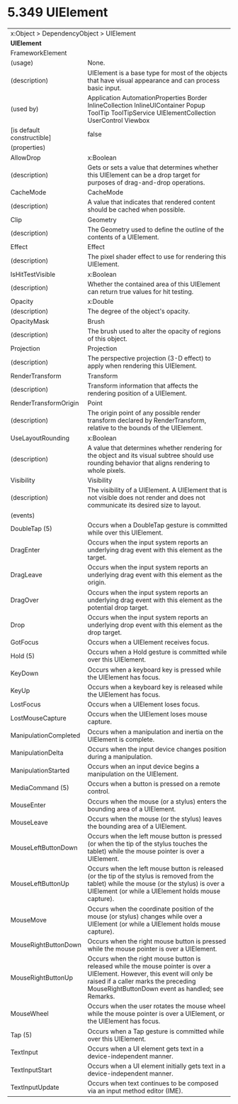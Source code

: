 <html dir="LTR" xmlns:mshelp="http://msdn.microsoft.com/mshelp" xmlns:ddue="http://ddue.schemas.microsoft.com/authoring/2003/5" xmlns:xlink="http://www.w3.org/1999/xlink" xmlns:tool="http://www.microsoft.com/tooltip">

<body>
 <input type="hidden" id="userDataCache" class="userDataStyle">
 <input type="hidden" id="hiddenScrollOffset">
 <img id="dropDownImage" style="display:none; height:0; width:0;" src="../local/drpdown.gif">
 <img id="dropDownHoverImage" style="display:none; height:0; width:0;" src="../local/drpdown_orange.gif">
 <img id="collapseImage" style="display:none; height:0; width:0;" src="../local/collapse.gif">
 <img id="expandImage" style="display:none; height:0; width:0;" src="../local/exp.gif">
 <img id="collapseAllImage" style="display:none; height:0; width:0;" src="../local/collall.gif">
 <img id="expandAllImage" style="display:none; height:0; width:0;" src="../local/expall.gif">
 <img id="copyImage" style="display:none; height:0; width:0;" src="../local/copycode.gif">
 <img id="copyHoverImage" style="display:none; height:0; width:0;" src="../local/copycodeHighlight.gif">
 <div id="header"><h1 class="heading">5.349 UIElement</h1></div>

 <div id="mainSection">
 <div id="mainBody">
 <div id="allHistory" class="saveHistory" onsave="saveAll()" onload="loadAll()"></div>
 <p xmlns:wsd="http://wsdev.schemas.microsoft.com/authoring/2008/2" xmlns:msxsl="urn:schemas-microsoft-com:xslt" xmlns:script="urn:script" xmlns:build="urn:build">
 </p>
 <div id="sectionSection0" class="section" name="collapseableSection">
 <content xmlns="http://ddue.schemas.microsoft.com/authoring/2003/5" xmlns:wsd="http://wsdev.schemas.microsoft.com/authoring/2008/2" xmlns:msxsl="urn:schemas-microsoft-com:xslt" xmlns:script="urn:script" xmlns:build="urn:build">
 </content>
 </div>
 <div id="sectionSection1" class="section" name="collapseableSection">
 <content xmlns="http://ddue.schemas.microsoft.com/authoring/2003/5" xmlns:wsd="http://wsdev.schemas.microsoft.com/authoring/2008/2" xmlns:msxsl="urn:schemas-microsoft-com:xslt" xmlns:script="urn:script" xmlns:build="urn:build">
 <table class="ProtocolAuthoredTable" xmlns="">
 <tr><td colspan="2">
<mshelp:link keywords="55aacd72-e114-4aa1-b774-3f7ded5e1f7d" tabindex="0">x:Object</mshelp:link> &gt; <mshelp:link keywords="c4d521a5-4c74-448c-997c-0e9e9c99e9b7" tabindex="0">DependencyObject</mshelp:link> &gt; <mshelp:link keywords="053e800a-9c26-4d47-8d3f-4262d9420ea6" tabindex="0">UIElement</mshelp:link> </td>
 </tr>
 <tr><td colspan="2">
 <b>UIElement</b> </td>
 </tr>
 <tr><td colspan="2">
<mshelp:link keywords="77d2aa00-6f1c-4b4b-9b97-7292afdb6ba3" tabindex="0">FrameworkElement</mshelp:link> </td>
 </tr>
 <tr><td><div class="indent0">(usage)</div></td>
 <td>None.</td>
 </tr>
 <tr><td><div class="indent0">(description)</div></td>
 <td>UIElement is a base type for most of the objects that have visual appearance and can process basic input. </td>
 </tr>
 <tr><td><div class="indent0">(used by)</div></td>
 <td><mshelp:link keywords="a4405574-8852-48c7-a6c0-b8a65c6b58b9" tabindex="0">Application</mshelp:link> <mshelp:link keywords="397b1db9-a3ee-4902-ad4b-a11bf0e917e4" tabindex="0">AutomationProperties</mshelp:link> <mshelp:link keywords="5d33f10d-c1c2-4d63-9d97-6ca7b06679e0" tabindex="0">Border</mshelp:link> <mshelp:link keywords="dcbca228-b2b4-4fbb-9753-93edcaa7cf8f" tabindex="0">InlineCollection</mshelp:link> <mshelp:link keywords="546e79fc-5a76-4538-8dca-03f5cc0ab85b" tabindex="0">InlineUIContainer</mshelp:link> <mshelp:link keywords="81e02da0-dbaa-453d-bd3b-1c19f7a5a7fb" tabindex="0">Popup</mshelp:link> <mshelp:link keywords="402bb07c-b020-41c9-888e-32f78607ea9a" tabindex="0">ToolTip</mshelp:link> <mshelp:link keywords="5f19d765-9362-4a37-ba66-af6414b9de54" tabindex="0">ToolTipService</mshelp:link> <mshelp:link keywords="8eadebc7-fc7c-4512-b8bf-a2715d1abd3b" tabindex="0">UIElementCollection</mshelp:link> <mshelp:link keywords="db05cf81-8f86-4cc5-899d-c7ad6df7d2f1" tabindex="0">UserControl</mshelp:link> <mshelp:link keywords="b06cb5ca-43df-4c70-bfe3-d4069fe49da4" tabindex="0">Viewbox</mshelp:link></td>
 </tr>
 <tr><td><div class="indent0">[is default constructible]</div></td>
 <td>false</td>
 </tr>
 <tr><td><div class="indent0">(properties)</div></td>
 <td></td>
 </tr>
 <tr><td><div class="indent2">AllowDrop</div></td>
 <td><mshelp:link keywords="c052ee98-5d1a-451f-98f3-838ac0dca971" tabindex="0">x:Boolean</mshelp:link></td>
 </tr>
 <tr><td><div class="indent4">(description)</div></td>
 <td>Gets or sets a value that determines whether this UIElement can be a drop target for purposes of drag-and-drop operations.</td>
 </tr>
 <tr><td><div class="indent2">CacheMode</div></td>
 <td><mshelp:link keywords="d4054269-b4d5-4dbe-82b3-df5de70d91be" tabindex="0">CacheMode</mshelp:link></td>
 </tr>
 <tr><td><div class="indent4">(description)</div></td>
 <td>A value that indicates that rendered content should be cached when possible.</td>
 </tr>
 <tr><td><div class="indent2">Clip</div></td>
 <td><mshelp:link keywords="11d9a651-d2d7-4f12-909d-9afde01c7960" tabindex="0">Geometry</mshelp:link></td>
 </tr>
 <tr><td><div class="indent4">(description)</div></td>
 <td>The Geometry used to define the outline of the contents of a UIElement.</td>
 </tr>
 <tr><td><div class="indent2">Effect</div></td>
 <td><mshelp:link keywords="e5b35996-e57f-40da-8320-92103c01fadd" tabindex="0">Effect</mshelp:link></td>
 </tr>
 <tr><td><div class="indent4">(description)</div></td>
 <td>The pixel shader effect to use for rendering this UIElement.</td>
 </tr>
 <tr><td><div class="indent2">IsHitTestVisible</div></td>
 <td><mshelp:link keywords="c052ee98-5d1a-451f-98f3-838ac0dca971" tabindex="0">x:Boolean</mshelp:link></td>
 </tr>
 <tr><td><div class="indent4">(description)</div></td>
 <td>Whether the contained area of this UIElement can return true values for hit testing.</td>
 </tr>
 <tr><td><div class="indent2">Opacity</div></td>
 <td><mshelp:link keywords="b4cd2d49-bb12-4f4b-ba12-424f101aa37d" tabindex="0">x:Double</mshelp:link></td>
 </tr>
 <tr><td><div class="indent4">(description)</div></td>
 <td>The degree of the object's opacity.</td>
 </tr>
 <tr><td><div class="indent2">OpacityMask</div></td>
 <td><mshelp:link keywords="a920b39e-6354-4ed3-b532-af46989027e1" tabindex="0">Brush</mshelp:link></td>
 </tr>
 <tr><td><div class="indent4">(description)</div></td>
 <td>The brush used to alter the opacity of regions of this object.</td>
 </tr>
 <tr><td><div class="indent2">Projection</div></td>
 <td><mshelp:link keywords="db32514f-39c0-40a4-b19c-b891f45a7a39" tabindex="0">Projection</mshelp:link></td>
 </tr>
 <tr><td><div class="indent4">(description)</div></td>
 <td>The perspective projection (3-D effect) to apply when rendering this UIElement.</td>
 </tr>
 <tr><td><div class="indent2">RenderTransform</div></td>
 <td><mshelp:link keywords="ae57b9ff-3524-44b6-9eed-7a256757e14a" tabindex="0">Transform</mshelp:link></td>
 </tr>
 <tr><td><div class="indent4">(description)</div></td>
 <td>Transform information that affects the rendering position of a UIElement.</td>
 </tr>
 <tr><td><div class="indent2">RenderTransformOrigin</div></td>
 <td><mshelp:link keywords="98714065-5712-4880-ae88-3489eab5d6c3" tabindex="0">Point</mshelp:link></td>
 </tr>
 <tr><td><div class="indent4">(description)</div></td>
 <td>The origin point of any possible render transform declared by RenderTransform, relative to the bounds of the UIElement.</td>
 </tr>
 <tr><td><div class="indent2">UseLayoutRounding</div></td>
 <td><mshelp:link keywords="c052ee98-5d1a-451f-98f3-838ac0dca971" tabindex="0">x:Boolean</mshelp:link></td>
 </tr>
 <tr><td><div class="indent4">(description)</div></td>
 <td>A value that determines whether rendering for the object and its visual subtree should use rounding behavior that aligns rendering to whole pixels.</td>
 </tr>
 <tr><td><div class="indent2">Visibility</div></td>
 <td><mshelp:link keywords="0bbe2236-6dcd-49c1-bf45-6c1408053a32" tabindex="0">Visibility</mshelp:link></td>
 </tr>
 <tr><td><div class="indent4">(description)</div></td>
 <td>The visibility of a UIElement. A UIElement that is not visible does not render and does not communicate its desired size to layout.</td>
 </tr>
 <tr><td><div class="indent0">(events)</div></td>
 <td></td>
 </tr>
 <tr><td><div class="indent2">DoubleTap (5)</div></td>
 <td>Occurs when a DoubleTap gesture is committed while over this UIElement.</td>
 </tr>
 <tr><td><div class="indent2">DragEnter</div></td>
 <td>Occurs when the input system reports an underlying drag event with this element as the target.</td>
 </tr>
 <tr><td><div class="indent2">DragLeave</div></td>
 <td>Occurs when the input system reports an underlying drag event with this element as the origin.</td>
 </tr>
 <tr><td><div class="indent2">DragOver</div></td>
 <td>Occurs when the input system reports an underlying drag event with this element as the potential drop target.</td>
 </tr>
 <tr><td><div class="indent2">Drop</div></td>
 <td>Occurs when the input system reports an underlying drop event with this element as the drop target.</td>
 </tr>
 <tr><td><div class="indent2">GotFocus</div></td>
 <td>Occurs when a UIElement receives focus.</td>
 </tr>
 <tr><td><div class="indent2">Hold (5)</div></td>
 <td>Occurs when a Hold gesture is committed while over this UIElement.</td>
 </tr>
 <tr><td><div class="indent2">KeyDown</div></td>
 <td>Occurs when a keyboard key is pressed while the UIElement has focus.</td>
 </tr>
 <tr><td><div class="indent2">KeyUp</div></td>
 <td>Occurs when a keyboard key is released while the UIElement has focus.</td>
 </tr>
 <tr><td><div class="indent2">LostFocus</div></td>
 <td>Occurs when a UIElement loses focus.</td>
 </tr>
 <tr><td><div class="indent2">LostMouseCapture</div></td>
 <td>Occurs when the UIElement loses mouse capture.</td>
 </tr>
 <tr><td><div class="indent2">ManipulationCompleted</div></td>
 <td>Occurs when a manipulation and inertia on the UIElement is complete.</td>
 </tr>
 <tr><td><div class="indent2">ManipulationDelta</div></td>
 <td>Occurs when the input device changes position during a manipulation.</td>
 </tr>
 <tr><td><div class="indent2">ManipulationStarted</div></td>
 <td>Occurs when an input device begins a manipulation on the UIElement.</td>
 </tr>
 <tr><td><div class="indent2">MediaCommand (5)</div></td>
 <td>Occurs when a button is pressed on a remote control.</td>
 </tr>
 <tr><td><div class="indent2">MouseEnter</div></td>
 <td>Occurs when the mouse (or a stylus) enters the bounding area of a UIElement.</td>
 </tr>
 <tr><td><div class="indent2">MouseLeave</div></td>
 <td>Occurs when the mouse (or the stylus) leaves the bounding area of a UIElement.</td>
 </tr>
 <tr><td><div class="indent2">MouseLeftButtonDown</div></td>
 <td>Occurs when the left mouse button is pressed (or when the tip of the stylus touches the tablet) while the mouse pointer is over a UIElement.</td>
 </tr>
 <tr><td><div class="indent2">MouseLeftButtonUp</div></td>
 <td>Occurs when the left mouse button is released (or the tip of the stylus is removed from the tablet) while the mouse (or the stylus) is over a UIElement (or while a UIElement holds mouse capture).</td>
 </tr>
 <tr><td><div class="indent2">MouseMove</div></td>
 <td>Occurs when the coordinate position of the mouse (or stylus) changes while over a UIElement (or while a UIElement holds mouse capture).</td>
 </tr>
 <tr><td><div class="indent2">MouseRightButtonDown</div></td>
 <td>Occurs when the right mouse button is pressed while the mouse pointer is over a UIElement.</td>
 </tr>
 <tr><td><div class="indent2">MouseRightButtonUp</div></td>
 <td>Occurs when the right mouse button is released while the mouse pointer is over a UIElement. However, this event will only be raised if a caller marks the preceding MouseRightButtonDown event as handled; see Remarks.</td>
 </tr>
 <tr><td><div class="indent2">MouseWheel</div></td>
 <td>Occurs when the user rotates the mouse wheel while the mouse pointer is over a UIElement, or the UIElement has focus.</td>
 </tr>
 <tr><td><div class="indent2">Tap (5)</div></td>
 <td>Occurs when a Tap gesture is committed while over this UIElement.</td>
 </tr>
 <tr><td><div class="indent2">TextInput</div></td>
 <td>Occurs when a UI element gets text in a device-independent manner.</td>
 </tr>
 <tr><td><div class="indent2">TextInputStart</div></td>
 <td>Occurs when a UI element initially gets text in a device-independent manner.</td>
 </tr>
 <tr><td><div class="indent2">TextInputUpdate</div></td>
 <td>Occurs when text continues to be composed via an input method editor (IME).</td>
 </tr>
</table>
 </content>
 </div>
 <!--[if gte IE 5]>
 <tool:tip element="languageFilterToolTip" avoidmouse="false"/>
 <![endif]-->
 </div>
 <a name="feedback"></a><span></span>
 </div>
</body></html>
